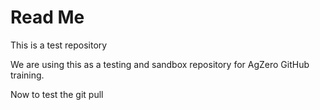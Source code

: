# Read Me

This is a test repository

We are using this as a testing and sandbox repository for AgZero GitHub training.


Now to test the git pull
